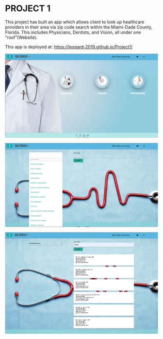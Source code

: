 # PROJECT 1 #
This project has built an app which allows client to look up healthcare providers in their area via zip code search within the Miami-Dade County, Florida. This includes Physicians, Dentists, and Vision, all under one “roof”(Website).

This app is deployed at: https://leopard-2019.github.io/Project1/

![](assets/images/Project1_Figure1.png)


![](assets/images/Project1_Figure2.png)


![](assets/images/Project1_Figure3.png)
